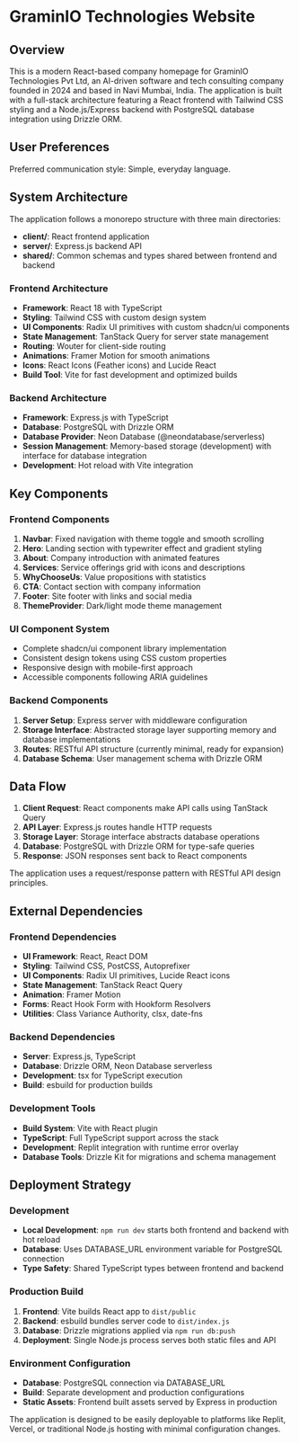 # GraminIO Technologies Website

## Overview

This is a modern React-based company homepage for GraminIO Technologies Pvt Ltd, an AI-driven software and tech consulting company founded in 2024 and based in Navi Mumbai, India. The application is built with a full-stack architecture featuring a React frontend with Tailwind CSS styling and a Node.js/Express backend with PostgreSQL database integration using Drizzle ORM.

## User Preferences

Preferred communication style: Simple, everyday language.

## System Architecture

The application follows a monorepo structure with three main directories:
- **client/**: React frontend application
- **server/**: Express.js backend API
- **shared/**: Common schemas and types shared between frontend and backend

### Frontend Architecture
- **Framework**: React 18 with TypeScript
- **Styling**: Tailwind CSS with custom design system
- **UI Components**: Radix UI primitives with custom shadcn/ui components
- **State Management**: TanStack Query for server state management
- **Routing**: Wouter for client-side routing
- **Animations**: Framer Motion for smooth animations
- **Icons**: React Icons (Feather icons) and Lucide React
- **Build Tool**: Vite for fast development and optimized builds

### Backend Architecture
- **Framework**: Express.js with TypeScript
- **Database**: PostgreSQL with Drizzle ORM
- **Database Provider**: Neon Database (@neondatabase/serverless)
- **Session Management**: Memory-based storage (development) with interface for database integration
- **Development**: Hot reload with Vite integration

## Key Components

### Frontend Components
1. **Navbar**: Fixed navigation with theme toggle and smooth scrolling
2. **Hero**: Landing section with typewriter effect and gradient styling
3. **About**: Company introduction with animated features
4. **Services**: Service offerings grid with icons and descriptions
5. **WhyChooseUs**: Value propositions with statistics
6. **CTA**: Contact section with company information
7. **Footer**: Site footer with links and social media
8. **ThemeProvider**: Dark/light mode theme management

### UI Component System
- Complete shadcn/ui component library implementation
- Consistent design tokens using CSS custom properties
- Responsive design with mobile-first approach
- Accessible components following ARIA guidelines

### Backend Components
1. **Server Setup**: Express server with middleware configuration
2. **Storage Interface**: Abstracted storage layer supporting memory and database implementations
3. **Routes**: RESTful API structure (currently minimal, ready for expansion)
4. **Database Schema**: User management schema with Drizzle ORM

## Data Flow

1. **Client Request**: React components make API calls using TanStack Query
2. **API Layer**: Express.js routes handle HTTP requests
3. **Storage Layer**: Storage interface abstracts database operations
4. **Database**: PostgreSQL with Drizzle ORM for type-safe queries
5. **Response**: JSON responses sent back to React components

The application uses a request/response pattern with RESTful API design principles.

## External Dependencies

### Frontend Dependencies
- **UI Framework**: React, React DOM
- **Styling**: Tailwind CSS, PostCSS, Autoprefixer
- **UI Components**: Radix UI primitives, Lucide React icons
- **State Management**: TanStack React Query
- **Animation**: Framer Motion
- **Forms**: React Hook Form with Hookform Resolvers
- **Utilities**: Class Variance Authority, clsx, date-fns

### Backend Dependencies
- **Server**: Express.js, TypeScript
- **Database**: Drizzle ORM, Neon Database serverless
- **Development**: tsx for TypeScript execution
- **Build**: esbuild for production builds

### Development Tools
- **Build System**: Vite with React plugin
- **TypeScript**: Full TypeScript support across the stack
- **Development**: Replit integration with runtime error overlay
- **Database Tools**: Drizzle Kit for migrations and schema management

## Deployment Strategy

### Development
- **Local Development**: `npm run dev` starts both frontend and backend with hot reload
- **Database**: Uses DATABASE_URL environment variable for PostgreSQL connection
- **Type Safety**: Shared TypeScript types between frontend and backend

### Production Build
1. **Frontend**: Vite builds React app to `dist/public`
2. **Backend**: esbuild bundles server code to `dist/index.js`
3. **Database**: Drizzle migrations applied via `npm run db:push`
4. **Deployment**: Single Node.js process serves both static files and API

### Environment Configuration
- **Database**: PostgreSQL connection via DATABASE_URL
- **Build**: Separate development and production configurations
- **Static Assets**: Frontend built assets served by Express in production

The application is designed to be easily deployable to platforms like Replit, Vercel, or traditional Node.js hosting with minimal configuration changes.